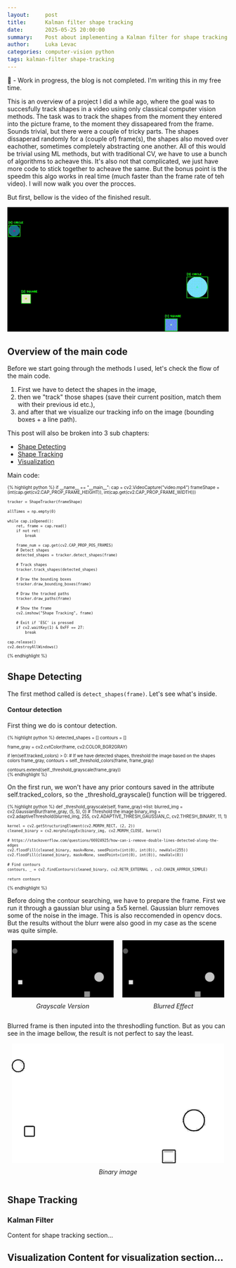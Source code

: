 ```yaml
---
layout:     post
title:      Kalman filter shape tracking
date:       2025-05-25 20:00:00
summary:    Post about implementing a Kalman filter for shape tracking in Python.
author:     Luka Levac
categories: computer-vision python 
tags: kalman-filter shape-tracking
---
```


👷 - Work in progress, the blog is not completed. I'm writing this in my free time.

This is an overview of a project I did a while ago, where the goal was to succesfully track shapes in a video using only classical computer vision methods. 
The task was to track the shapes from the moment they entered into the picture frame, to the moment they dissapeared from the frame. Sounds trivial, but there were a couple of tricky parts. 
The shapes dissaperad randomly for a (couple of) frame(s), the shapes also moved over eachother, sometimes completely abstracting one another. 
All of this would be trivial using ML methods, but with traditional CV, we have to use a bunch of algorithms to acheave this. It's also not that complicated, we just have more code
to stick together to acheave the same. But the bonus point is the speedm this algo works in real time (much faster than the frame rate of teh video). I will now walk you over the procces. 

But first, bellow is the video of the finished result.

![Shape tracking](/images/tracked-shapes.gif)

## Overview of the main code

Before we start going through the methods I used, let's check the flow of the main code. 
1. First we have to detect the shapes in the image, 
2. then we "track" those shapes (save their current position, match them with their previous id etc.),
3. and after that we visualize our tracking info on the image (bounding boxes + a line path).

This post will also be broken into 3 sub chapters:
- [Shape Detecting](#shape-detecting)
- [Shape Tracking](#shape-tracking)
- [Visualization](#visualization)

Main code:

<div style="font-size: 0.7em;">
{% highlight python %}
if __name__ == "__main__":
    cap = cv2.VideoCapture("video.mp4")
    frameShape = (int(cap.get(cv2.CAP_PROP_FRAME_HEIGHT)), int(cap.get(cv2.CAP_PROP_FRAME_WIDTH)))

    tracker = ShapeTracker(frameShape)

    allTimes = np.empty(0)

    while cap.isOpened():
        ret, frame = cap.read()
        if not ret:
            break

        frame_num = cap.get(cv2.CAP_PROP_POS_FRAMES)
        # Detect shapes
        detected_shapes = tracker.detect_shapes(frame)

        # Track shapes
        tracker.track_shapes(detected_shapes)
        
        # Draw the bounding boxes
        tracker.draw_bounding_boxes(frame)

        # Draw the tracked paths
        tracker.draw_paths(frame)

        # Show the frame
        cv2.imshow("Shape Tracking", frame)

        # Exit if 'ESC' is pressed
        if cv2.waitKey(1) & 0xFF == 27:
            break

    cap.release()
    cv2.destroyAllWindows()

{% endhighlight %}
</div>

## <a id="shape-detecting"></a>Shape Detecting
The first method called is `detect_shapes(frame)`. Let's see what's inside.

#### Contour detection
First thing we do is contour detection.
   
<div style="font-size: 0.7em;">
{% highlight python %}
detected_shapes = []
contours = []

frame_gray = cv2.cvtColor(frame, cv2.COLOR_BGR2GRAY)

if len(self.tracked_colors) > 0:
    # If we have detected shapes, threshold the image based on the shapes colors
    frame_gray, contours = self._threshold_colors(frame, frame_gray)

contours.extend(self._threshold_grayscale(frame_gray))    
{% endhighlight %}
</div>

On the first run, we won't have any prior contours saved in the attribute self.tracked_colors, so the _threshold_grayscale() function will be triggered.

<div style="font-size: 0.7em;">
{% highlight python %}
def _threshold_grayscale(self, frame_gray)->list:
    blurred_img = cv2.GaussianBlur(frame_gray, (5, 5), 0)
    # Threshold the image
    binary_img = cv2.adaptiveThreshold(blurred_img, 255, cv2.ADAPTIVE_THRESH_GAUSSIAN_C, cv2.THRESH_BINARY, 11, 1)

    kernel = cv2.getStructuringElement(cv2.MORPH_RECT, (2, 2))
    cleaned_binary = cv2.morphologyEx(binary_img, cv2.MORPH_CLOSE, kernel)

    # https://stackoverflow.com/questions/66924925/how-can-i-remove-double-lines-detected-along-the-edges
    cv2.floodFill(cleaned_binary, mask=None, seedPoint=(int(0), int(0)), newVal=(255))
    cv2.floodFill(cleaned_binary, mask=None, seedPoint=(int(0), int(0)), newVal=(0))

    # Find contours
    contours, _ = cv2.findContours(cleaned_binary, cv2.RETR_EXTERNAL , cv2.CHAIN_APPROX_SIMPLE)

    return contours

{% endhighlight %}
</div>

Before doing the contour searching, we have to prepare the frame. First we run it through a gaussian blur using a 5x5 kernel. Gaussian blurr removes some of the noise in the image. This is also reccomended in opencv docs. But the results without the blurr were also good in my case as the scene was quite simple. 

<div style="display: flex; justify-content: space-between; text-align: center;">
  <div style="margin: 0 10px;">
    <img src="/images/Frame_gray.png" width="450" /> 
    <p style="margin-top: 8px;"><em>Grayscale Version</em></p>
  </div>
  <div style="margin: 0 10px;">
    <img src="/images/Blurred_frame.png" width="450" />
    <p style="margin-top: 8px;"><em>Blurred Effect</em></p>
  </div>
</div>

Blurred frame is then inputed into the threshodling function. But as you can see in the image bellow, the result is not perfect to say the least. 

<div style="display: flex; justify-content: space-between; text-align: center;">
  <div style="margin: 0 10px;">
    <img src="/images/Threshold.png" width="600" /> 
    <p style="margin-top: 8px;"><em> Binary image</em></p>
  </div>
</div>

## <a id="shape-tracking"></a>Shape Tracking
### Kalman Filter
Content for shape tracking section...

## <a id="visualization"></a>Visualization Content for visualization section...
[^1]: https://en.wikipedia.org/wiki/Kalman_filter
